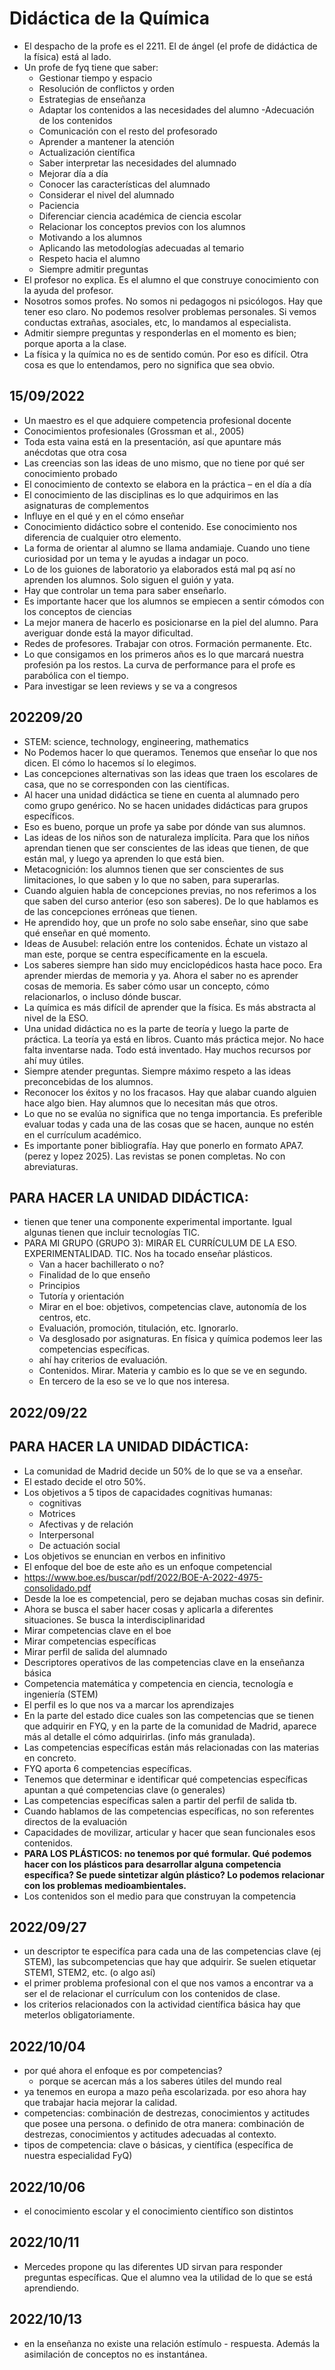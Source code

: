 # Didáctica de la Química
-	El despacho de la profe es el 2211. El de ángel (el profe de didáctica de la física) está al lado.
-	Un profe de fyq tiene que saber:
    - Gestionar tiempo y espacio
    - Resolución de conflictos y orden
    - Estrategias de enseñanza
    - Adaptar los contenidos a las necesidades del alumno
    -Adecuación de los contenidos
    - Comunicación con el resto del profesorado
    - Aprender a mantener la atención
    - Actualización científica
    - Saber interpretar las necesidades del alumnado
    - Mejorar día a día
    - Conocer las características del alumnado
    - Considerar el nivel del alumnado
    - Paciencia
    - Diferenciar ciencia académica de ciencia escolar
    - Relacionar los conceptos previos con los alumnos
    - Motivando a los alumnos
    - Aplicando las metodologías adecuadas al temario
    - Respeto hacia el alumno
    - Siempre admitir preguntas
-	El profesor no explica. Es el alumno el que construye conocimiento con la ayuda del profesor.
-	Nosotros somos profes. No somos ni pedagogos ni psicólogos. Hay que tener eso claro. No podemos resolver problemas personales. Si vemos conductas extrañas, asociales, etc, lo mandamos al especialista.
-	Admitir siempre preguntas y responderlas en el momento es bien; porque aporta a la clase.
-	La física y la química no es de sentido común. Por eso es difícil. Otra cosa es que lo entendamos, pero no significa que sea obvio.

## 15/09/2022

-	Un maestro es el que adquiere competencia profesional docente
-	Conocimientos profesionales (Grossman et al., 2005)
-	Toda esta vaina está en la presentación, así que apuntare más anécdotas que otra cosa
-	Las creencias son las ideas de uno mismo, que no tiene por qué ser conocimiento probado
-	El conocimiento de contexto se elabora en la práctica – en el día a día
-	El conocimiento de las disciplinas es lo que adquirimos en las asignaturas de complementos
-	Influye en el qué y en el cómo enseñar
-	Conocimiento didáctico sobre el contenido. Ese conocimiento nos diferencia de cualquier otro elemento.
-	La forma de orientar al alumno se llama andamiaje. Cuando uno tiene curiosidad por un tema y le ayudas a indagar un poco.
-	Lo de los guiones de laboratorio ya elaborados está mal pq así no aprenden los alumnos. Solo siguen el guión y yata.
-	Hay que controlar un tema para saber enseñarlo.
-	Es importante hacer que los alumnos se empiecen a sentir cómodos con los conceptos de ciencias
-	La mejor manera de hacerlo es posicionarse en la piel del alumno. Para averiguar donde está la mayor dificultad. 	
-	Redes de profesores. Trabajar con otros. Formación permanente. Etc.
-	Lo que consigamos en los primeros años es lo que marcará nuestra profesión pa los restos. La curva de performance para el profe es parabólica con el tiempo.
-	Para investigar se leen reviews y se va a congresos

## 202209/20

-	STEM: science, technology, engineering, mathematics
-	No Podemos hacer lo que queramos. Tenemos que enseñar lo que nos dicen. El cómo lo hacemos sí lo elegimos.
-	Las concepciones alternativas son las ideas que traen los escolares de casa, que no se corresponden con las científicas.
-	Al hacer una unidad didáctica se tiene en cuenta al alumnado pero como grupo genérico. No se hacen unidades didácticas para grupos específicos.
-	Eso es bueno, porque un profe ya sabe por dónde van sus alumnos.
-	Las ideas de los niños son de naturaleza implícita. Para que los niños aprendan tienen que ser conscientes de las ideas que tienen, de que están mal, y luego ya aprenden lo que está bien.
-	Metacognición: los alumnos tienen que ser conscientes de sus limitaciones, lo que saben y lo que no saben, para superarlas.
-	Cuando alguien habla de concepciones previas, no nos referimos a los que saben del curso anterior (eso son saberes). De lo que hablamos es de las concepciones erróneas que tienen.
-	He aprendido hoy, que un profe no solo sabe enseñar, sino que sabe qué enseñar en qué momento.
-	Ideas de Ausubel: relación entre los contenidos. Échate un vistazo al man este, porque se centra específicamente en la escuela.
-	Los saberes siempre han sido muy enciclopédicos hasta hace poco. Era aprender mierdas de memoria y ya. Ahora el saber no es aprender cosas de memoria. Es saber cómo usar un concepto, cómo relacionarlos, o incluso dónde buscar.
-	La química es más difícil de aprender que la física. Es más abstracta al nivel de la ESO.
-	Una unidad didáctica no es la parte de teoría y luego la parte de práctica. La teoría ya está en libros. Cuanto más práctica mejor. No hace falta inventarse nada. Todo está inventado. Hay muchos recursos por ahí muy útiles.
-	Siempre atender preguntas. Siempre máximo respeto a las ideas preconcebidas de los alumnos.
-	Reconocer los éxitos y no los fracasos. Hay que alabar cuando alguien hace algo bien. Hay alumnos que lo necesitan más que otros.
-	Lo que no se evalúa no significa que no tenga importancia. Es preferible evaluar todas y cada una de las cosas que se hacen, aunque no estén en el currículum académico.
-	Es importante poner bibliografía. Hay que ponerlo en formato APA7. (perez y lopez 2025). Las revistas se ponen completas. No con abreviaturas.

## PARA HACER LA UNIDAD DIDÁCTICA: 
- tienen que tener una componente experimental importante. Igual algunas tienen que incluir tecnologías TIC.
- PARA MI GRUPO (GRUPO 3): MIRAR EL CURRÍCULUM DE LA ESO. EXPERIMENTALIDAD. TIC. Nos ha tocado enseñar plásticos.
    - Van a hacer bachillerato o no?
    - Finalidad de lo que enseño
    - Principios
    - Tutoría y orientación
    - Mirar en el boe: objetivos, competencias clave, autonomía de los centros, etc.
    - Evaluación, promoción, titulación, etc. Ignorarlo.
    - Va desglosado por asignaturas. En física y química podemos leer las competencias específicas.
    - ahí hay criterios de evaluación. 
    - Contenidos. Mirar. Materia y cambio es lo que se ve en segundo.
    - En tercero de la eso se ve lo que nos interesa.

## 2022/09/22

## PARA HACER LA UNIDAD DIDÁCTICA: 
-	La comunidad de Madrid decide un 50% de lo que se va a enseñar.
-	El estado decide el otro 50%.
-	Los objetivos a 5 tipos de capacidades cognitivas humanas:
    - cognitivas
    - Motrices
    - Afectivas y de relación
    - Interpersonal
    - De actuación social
-	Los objetivos se enuncian en verbos en infinitivo
-	El enfoque del boe de este año es un enfoque competencial
-	https://www.boe.es/buscar/pdf/2022/BOE-A-2022-4975-consolidado.pdf
-	Desde la loe es competencial, pero se dejaban muchas cosas sin definir.
-	Ahora se busca el saber hacer cosas y aplicarla a diferentes situaciones. Se busca la interdisciplinaridad
-	Mirar competencias clave en el boe
-	Mirar competencias específicas
-	Mirar perfil de salida del alumnado
-	Descriptores operativos de las competencias clave en la enseñanza básica
-	Competencia matemática y competencia en ciencia, tecnología e ingeniería (STEM)
-	El perfil es lo que nos va a marcar los aprendizajes
-	En la parte del estado dice cuales son las competencias que se tienen que adquirir en FYQ, y en la parte de la comunidad de Madrid, aparece más al detalle el cómo adquirirlas. (info más granulada).
-	Las competencias específicas están más relacionadas con las materias en concreto.
-	FYQ aporta 6 competencias específicas.
-	Tenemos que determinar e identificar qué competencias específicas apuntan a qué competencias clave (o generales)
-	Las competencias específicas salen a partir del perfil de salida tb.
-	Cuando hablamos de las competencias específicas, no son referentes directos de la evaluación
-	Capacidades de movilizar, articular y hacer que sean funcionales esos contenidos.
-	**PARA LOS PLÁSTICOS: no tenemos por qué formular. Qué podemos hacer con los plásticos para desarrollar alguna competencia específica? Se puede sintetizar algún plástico? Lo podemos relacionar con los problemas medioambientales.**
-	Los contenidos son el medio para que construyan la competencia

## 2022/09/27

- un descriptor te especifíca para cada una de las competencias clave (ej STEM), las subcompetencias que hay que adquirir. Se suelen etiquetar STEM1, STEM2, etc. (o algo así)
- el primer problema profesional con el que nos vamos a encontrar va a ser el de relacionar el currículum con los contenidos de clase.
- los criterios relacionados con la actividad científica básica hay que meterlos obligatoriamente.

## 2022/10/04

- por qué ahora el enfoque es por competencias?
    - porque se acercan más a los saberes útiles del mundo real
- ya tenemos en europa a mazo peña escolarizada. por eso ahora hay que trabajar hacia mejorar la calidad.
- competencias: combinación de destrezas, conocimientos y actitudes que posee una persona. o definido de otra manera: combinación de destrezas, conocimientos y actitudes adecuadas al contexto.
- tipos de competencia: clave o básicas, y científica (específica de nuestra especialidad FyQ)

## 2022/10/06

- el conocimiento escolar y el conocimiento científico son distintos

## 2022/10/11

- Mercedes propone qu las diferentes UD sirvan para responder preguntas específicas. Que el alumno vea la utilidad de lo que se está aprendiendo.

## 2022/10/13

- en la enseñanza no existe una relación estímulo - respuesta. Además la asimilación de conceptos no es instantánea.
